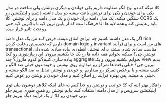کلا میگه که دو نوع الگو متفاوت داریم یکی خواندن و دیگری نوشتن. 
ولی ساخت دو مدل یکی برای خوندن و یکی برای نوشتن باعث میشه دو مدل داشته باشیم و اپلیکیشن رو سنگین میکنه. یک مدل دامنه برای خوندن و یک مدل دامنه و برای نوشتن. کلا CQRS یک فرهنگ است که از پایین ترین لایه تا بالاترین لایه حتی UI باید رعایتش کنه و همه لایه ها رو تحت تاثیر قرار میده. 

اگر یک مدل داشته باشیم چه ایرادی اتفاق میفته. فرض کنید من یک مدل دامنه rich داریم که تخصصش رعایت کردن domain logic و invariant های من است و برای فرآیند transactional مناسب سازی شده. بیشتر برای نوشتن اینطوری پیاده سازی شده ولی نوشتن چی؟
ممکنه بخوایم همه داده ها رو یک جا بکشیم بیرون. این ریپازیتوری رو کجا پیاده سازی کنیم؟تو کدوم ماژول؟ چند aggregate بخوایم بکشیم بیرون و یک view بدیم بیرون چی؟
خیلی وقت ها تمرکز رو میذاریم روی نوشتن و خوندنمون خیلی ضد الگو و کثیف میشه و یا برعکس تمرکز رو میذاریم رو خوندن و نوشتن تبدیل به ضد الگو میشه و خیلی بد میشه. 
پس بهتره فرآیند رو اصلاح کنیم و مدل خوندن و نوشتن رو عوض کنیم. 

راهکار بهتر اینه که کلا خواندن و نوشتن رو جدا کنیم به جای اینکه کلا هر دوشون بیان توی اپلیکیشن سرویس و از مدل دامنه استفاده کنند بیایم نوشتن رو همین طوری ببریم جلو ولی خوندن رو کلا از یک فرآیند دیگه ببریم جلو. 